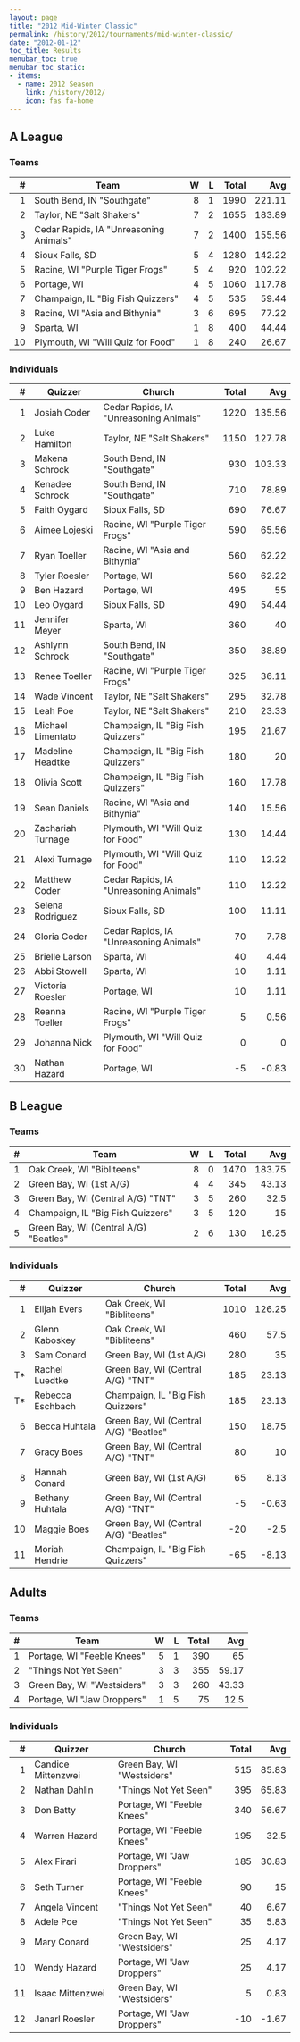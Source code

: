 ```yaml
---
layout: page
title: "2012 Mid-Winter Classic"
permalink: /history/2012/tournaments/mid-winter-classic/
date: "2012-01-12"
toc_title: Results
menubar_toc: true
menubar_toc_static:
- items:
  - name: 2012 Season
    link: /history/2012/
    icon: fas fa-home
---
```


## A League

### Teams

|    # | Team                                   |    W |    L | Total |    Avg |
| ---: | -------------------------------------- | ---: | ---: | ----: | -----: |
|    1 | South Bend, IN "Southgate"             |    8 |    1 |  1990 | 221.11 |
|    2 | Taylor, NE "Salt Shakers"              |    7 |    2 |  1655 | 183.89 |
|    3 | Cedar Rapids, IA "Unreasoning Animals" |    7 |    2 |  1400 | 155.56 |
|    4 | Sioux Falls, SD                        |    5 |    4 |  1280 | 142.22 |
|    5 | Racine, WI "Purple Tiger Frogs"        |    5 |    4 |   920 | 102.22 |
|    6 | Portage, WI                            |    4 |    5 |  1060 | 117.78 |
|    7 | Champaign, IL "Big Fish Quizzers"      |    4 |    5 |   535 |  59.44 |
|    8 | Racine, WI "Asia and Bithynia"         |    3 |    6 |   695 |  77.22 |
|    9 | Sparta, WI                             |    1 |    8 |   400 |  44.44 |
|   10 | Plymouth, WI "Will Quiz for Food"      |    1 |    8 |   240 |  26.67 |


### Individuals

|    # | Quizzer           | Church                                 | Total |    Avg |
| ---: | ----------------- | -------------------------------------- | ----: | -----: |
|    1 | Josiah Coder      | Cedar Rapids, IA "Unreasoning Animals" |  1220 | 135.56 |
|    2 | Luke Hamilton     | Taylor, NE "Salt Shakers"              |  1150 | 127.78 |
|    3 | Makena Schrock    | South Bend, IN "Southgate"             |   930 | 103.33 |
|    4 | Kenadee Schrock   | South Bend, IN "Southgate"             |   710 |  78.89 |
|    5 | Faith Oygard      | Sioux Falls, SD                        |   690 |  76.67 |
|    6 | Aimee Lojeski     | Racine, WI "Purple Tiger Frogs"        |   590 |  65.56 |
|    7 | Ryan Toeller      | Racine, WI "Asia and Bithynia"         |   560 |  62.22 |
|    8 | Tyler Roesler     | Portage, WI                            |   560 |  62.22 |
|    9 | Ben Hazard        | Portage, WI                            |   495 |     55 |
|   10 | Leo Oygard        | Sioux Falls, SD                        |   490 |  54.44 |
|   11 | Jennifer Meyer    | Sparta, WI                             |   360 |     40 |
|   12 | Ashlynn Schrock   | South Bend, IN "Southgate"             |   350 |  38.89 |
|   13 | Renee Toeller     | Racine, WI "Purple Tiger Frogs"        |   325 |  36.11 |
|   14 | Wade Vincent      | Taylor, NE "Salt Shakers"              |   295 |  32.78 |
|   15 | Leah Poe          | Taylor, NE "Salt Shakers"              |   210 |  23.33 |
|   16 | Michael Limentato | Champaign, IL "Big Fish Quizzers"      |   195 |  21.67 |
|   17 | Madeline Headtke  | Champaign, IL "Big Fish Quizzers"      |   180 |     20 |
|   18 | Olivia Scott      | Champaign, IL "Big Fish Quizzers"      |   160 |  17.78 |
|   19 | Sean Daniels      | Racine, WI "Asia and Bithynia"         |   140 |  15.56 |
|   20 | Zachariah Turnage | Plymouth, WI "Will Quiz for Food"      |   130 |  14.44 |
|   21 | Alexi Turnage     | Plymouth, WI "Will Quiz for Food"      |   110 |  12.22 |
|   22 | Matthew Coder     | Cedar Rapids, IA "Unreasoning Animals" |   110 |  12.22 |
|   23 | Selena Rodriguez  | Sioux Falls, SD                        |   100 |  11.11 |
|   24 | Gloria Coder      | Cedar Rapids, IA "Unreasoning Animals" |    70 |   7.78 |
|   25 | Brielle Larson    | Sparta, WI                             |    40 |   4.44 |
|   26 | Abbi Stowell      | Sparta, WI                             |    10 |   1.11 |
|   27 | Victoria Roesler  | Portage, WI                            |    10 |   1.11 |
|   28 | Reanna Toeller    | Racine, WI "Purple Tiger Frogs"        |     5 |   0.56 |
|   29 | Johanna Nick      | Plymouth, WI "Will Quiz for Food"      |     0 |      0 |
|   30 | Nathan Hazard     | Portage, WI                            |    -5 |  -0.83 |

## B League

### Teams

|    # | Team                                  |    W |    L | Total |    Avg |
| ---: | ------------------------------------- | ---: | ---: | ----: | -----: |
|    1 | Oak Creek, WI "Bibliteens"            |    8 |    0 |  1470 | 183.75 |
|    2 | Green Bay, WI (1st A/G)               |    4 |    4 |   345 |  43.13 |
|    3 | Green Bay, WI (Central A/G) "TNT"     |    3 |    5 |   260 |   32.5 |
|    4 | Champaign, IL "Big Fish Quizzers"     |    3 |    5 |   120 |     15 |
|    5 | Green Bay, WI (Central A/G) "Beatles" |    2 |    6 |   130 |  16.25 |

### Individuals

|    # | Quizzer          | Church                                | Total |    Avg |
| ---: | ---------------- | ------------------------------------- | ----: | -----: |
|    1 | Elijah Evers     | Oak Creek, WI "Bibliteens"            |  1010 | 126.25 |
|    2 | Glenn Kaboskey   | Oak Creek, WI "Bibliteens"            |   460 |   57.5 |
|    3 | Sam Conard       | Green Bay, WI (1st A/G)               |   280 |     35 |
|   T* | Rachel Luedtke   | Green Bay, WI (Central A/G) "TNT"     |   185 |  23.13 |
|   T* | Rebecca Eschbach | Champaign, IL "Big Fish Quizzers"     |   185 |  23.13 |
|    6 | Becca Huhtala    | Green Bay, WI (Central A/G) "Beatles" |   150 |  18.75 |
|    7 | Gracy Boes       | Green Bay, WI (Central A/G) "TNT"     |    80 |     10 |
|    8 | Hannah Conard    | Green Bay, WI (1st A/G)               |    65 |   8.13 |
|    9 | Bethany Huhtala  | Green Bay, WI (Central A/G) "TNT"     |    -5 |  -0.63 |
|   10 | Maggie Boes      | Green Bay, WI (Central A/G) "Beatles" |   -20 |   -2.5 |
|   11 | Moriah Hendrie   | Champaign, IL "Big Fish Quizzers"     |   -65 |  -8.13 |

## Adults

### Teams

|    # | Team                       |    W |    L | Total |   Avg |
| ---: | -------------------------- | ---: | ---: | ----: | ----: |
|    1 | Portage, WI "Feeble Knees" |    5 |    1 |   390 |    65 |
|    2 | "Things Not Yet Seen"      |    3 |    3 |   355 | 59.17 |
|    3 | Green Bay, WI "Westsiders" |    3 |    3 |   260 | 43.33 |
|    4 | Portage, WI "Jaw Droppers" |    1 |    5 |    75 |  12.5 |

### Individuals

|    # | Quizzer            | Church                     | Total |   Avg |
| ---: | ------------------ | -------------------------- | ----: | ----: |
|    1 | Candice Mittenzwei | Green Bay, WI "Westsiders" |   515 | 85.83 |
|    2 | Nathan Dahlin      | "Things Not Yet Seen"      |   395 | 65.83 |
|    3 | Don Batty          | Portage, WI "Feeble Knees" |   340 | 56.67 |
|    4 | Warren Hazard      | Portage, WI "Feeble Knees" |   195 |  32.5 |
|    5 | Alex Firari        | Portage, WI "Jaw Droppers" |   185 | 30.83 |
|    6 | Seth Turner        | Portage, WI "Feeble Knees" |    90 |    15 |
|    7 | Angela Vincent     | "Things Not Yet Seen"      |    40 |  6.67 |
|    8 | Adele Poe          | "Things Not Yet Seen"      |    35 |  5.83 |
|    9 | Mary Conard        | Green Bay, WI "Westsiders" |    25 |  4.17 |
|   10 | Wendy Hazard       | Portage, WI "Jaw Droppers" |    25 |  4.17 |
|   11 | Isaac Mittenzwei   | Green Bay, WI "Westsiders" |     5 |  0.83 |
|   12 | Janarl Roesler     | Portage, WI "Jaw Droppers" |   -10 | -1.67 |

